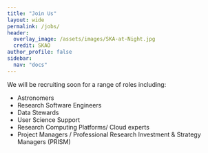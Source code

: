 ```yaml
---
title: "Join Us"
layout: wide
permalink: /jobs/
header:
  overlay_image: /assets/images/SKA-at-Night.jpg
  credit: SKAO
author_profile: false
sidebar: 
  nav: "docs"
---
```


We will be recruiting soon for a range of roles including:
* Astronomers
* Research Software Engineers
* Data Stewards
* User Science Support
* Research Computing Platforms/ Cloud experts
* Project Managers / Professional Research Investment & Strategy Managers (PRISM)
